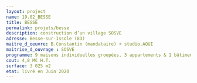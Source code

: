 ```yaml
---
layout: project
name: 19.02_BESSE
title: BESSE
permalink: projets/besse
description: construction d’un village SOSVE
adresse: Besse-sur-Issole (83)
maitre_d_oeuvre: B.Constantin (mandataire) + studio.AQUI
maitrise_d_ouvrage : SOSVE
programme: 9 maisons individuelles groupées, 3 appartements & 1 bâtiment administratif
cout: 4,8 M€ H.T.
surface: 3 025 m2
etat: livré en Juin 2020
---
```

